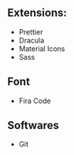 ## Extensions:
- Prettier
- Dracula
- Material Icons
- Sass

## Font
- Fira Code

## Softwares
- Git

